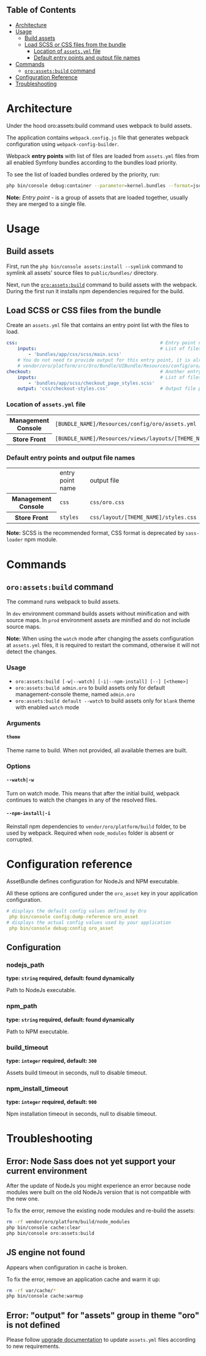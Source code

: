 ## Table of Contents

- [Architecture](#architecture)
- [Usage](#usage)
  - [Build assets](#build-assets)
  - [Load SCSS or CSS files from the bundle](#load-scss-or-css-files-from-the-bundle)
    - [Location of `assets.yml` file](#location-of-assetsyml-file)
    - [Default entry points and output file names](#default-entry-points-and-output-file-names)
- [Commands](#commands)
  - [`oro:assets:build` command](#oroassetsbuild-command)
- [Configuration Reference](#configuration-reference)
- [Troubleshooting](#troubleshooting)

# Architecture
Under the hood oro:assets:build command uses webpack to build assets.

The application contains `webpack.config.js` file that generates webpack configuration using `webpack-config-builder`.

Webpack __entry points__ with list of files are loaded from `assets.yml` files from all enabled Symfony bundles according to the bundles load priority.

To see the list of loaded bundles ordered by the priority, run: 
```bash
php bin/console debug:container --parameter=kernel.bundles --format=json
``` 
**Note:** 
_Entry point_ - is a group of assets that are loaded together, usually they are merged to a single file.

# Usage

## Build assets
First, run the `php bin/console assets:install --symlink` command  to symlink all assets' source files to `public/bundles/` directory. 

Next, run the [`oro:assets:build`](#commands) command to build assets with the webpack. During the first run it installs npm dependencies required for the build.

## Load SCSS or CSS files from the bundle 
Create an `assets.yml` file that contains an entry point list with the files to load.
```yaml
css:                                                    # Entry point name. 
    inputs:                                             # List of files to load for `css` entry point
        - 'bundles/app/css/scss/main.scss'
    # You do not need to provide output for this entry point, it is already defined in 
    # vendor/oro/platform/src/Oro/Bundle/UIBundle/Resources/config/oro/assets.yml            
checkout:                                               # Another entry point name
    inputs:                                             # List of files to load for `checkout` entry point
        - 'bundles/app/scss/checkout_page_styles.scss'
    output: 'css/checkout-styles.css'                   # Output file path inside public/ directory for the `checkout` entry point
```

### Location of `assets.yml` file
<table>
    <tr>
        <th>Management Console</th>
        <td><code>[BUNDLE_NAME]/Resources/config/oro/assets.yml</code></td>
    </tr>
    <tr>
        <th>Store Front</th>
        <td><code>[BUNDLE_NAME]/Resources/views/layouts/[THEME_NAME]/config/assets.yml</code></td>
    </tr>        
</table>

### Default entry points and output file names
<table>
    <tr>
        <td></td>
        <td>entry point name</td>
        <td>output file</td>
    </tr>
    <tr>
        <th>Management Console</th>
        <td><code>css</code></td>
        <td><code>css/oro.css</code></td>
    </tr>
    <tr>
        <th>Store Front</th>
        <td><code>styles</code></td>
        <td><code>css/layout/[THEME_NAME]/styles.css</code></td>
    </tr>        
</table>

**Note:** SCSS is the recommended format, CSS format is deprecated by `sass-loader` npm module.

# Commands
## `oro:assets:build` command
The command runs webpack to build assets.

In `dev` environment command builds assets without minification and with source maps.
In `prod` environment assets are minified and do not include source maps.
  
**Note:** When using the `watch` mode after changing the assets configuration at 
`assets.yml` files, it is required to restart the command, otherwise it will not detect the changes. 

### Usage

* `oro:assets:build [-w|--watch] [-i|--npm-install] [--] [<theme>]`
* `oro:assets:build admin.oro` to build assets only for default management-console theme, named `admin.oro`
* `oro:assets:build default --watch` to build assets only for `blank` theme with enabled `watch` mode

### Arguments

#### `theme`

Theme name to build. When not provided, all available themes are built.

### Options

#### `--watch|-w`

Turn on watch mode. This means that after the initial build,
webpack continues to watch the changes in any of the resolved files.

#### `--npm-install|-i`

Reinstall npm dependencies to `vendor/oro/platform/build` folder, to be used by webpack. Required when `node_modules` folder is absent or corrupted.

# Configuration reference
AssetBundle defines configuration for NodeJs and NPM executable.

All these options are configured under the `oro_asset` key in your application configuration.

```yaml
# displays the default config values defined by Oro
 php bin/console config:dump-reference oro_asset
# displays the actual config values used by your application
 php bin/console debug:config oro_asset
```

## Configuration

### nodejs_path
**type: `string` required, default: found dynamically**

Path to NodeJs executable.

### npm_path
**type: `string` required, default: found dynamically**

Path to NPM executable.

### build_timeout
**type: `integer` required, default: `300`**

Assets build timeout in seconds, null to disable timeout.

### npm_install_timeout
**type: `integer` required, default: `900`**

Npm installation timeout in seconds, null to disable timeout.

# Troubleshooting

## Error: Node Sass does not yet support your current environment
After the update of NodeJs you might experience an error because node modules were built on the old NodeJs version that is not compatible with the new one.

To fix the error, remove the existing node modules and re-build the assets:
```bash
rm -rf vendor/oro/platform/build/node_modules
php bin/console cache:clear
php bin/console oro:assets:build
```

##  JS engine not found
Appears when configuration in cache is broken.

To fix the error, remove an application cache and warm it up:
```bash
rm -rf var/cache/*
php bin/console cache:warmup
```
## Error: "output" for "assets" group in theme "oro" is not defined
Please follow [upgrade documentation](../../../../../../CHANGELOG.md#assetbundle-1) to update `assets.yml` files according to new requirements.
